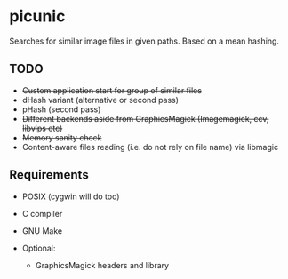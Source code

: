 # picunic

Searches for similar image files in given paths. Based on a mean hashing.

## TODO
- ~~Custom application start for group of similar files~~
- dHash variant (alternative or second pass)
- pHash (second pass)
- ~~Different backends aside from GraphicsMagick (Imagemagick, ccv, libvips etc)~~
- ~~Memory sanity check~~
- Content-aware files reading (i.e. do not rely on file name) via libmagic

## Requirements
- POSIX (cygwin will do too)
- C compiler
- GNU Make

- Optional:
	- GraphicsMagick headers and library
